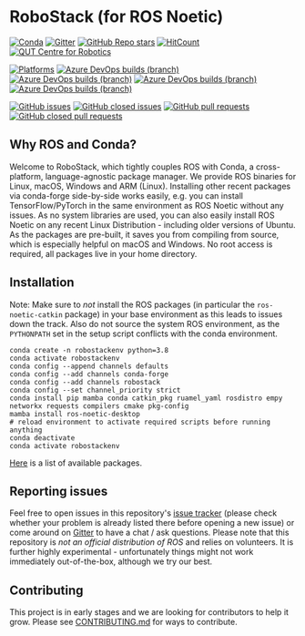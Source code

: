 # RoboStack (for ROS Noetic)
[![Conda](https://img.shields.io/conda/dn/robostack/ros-noetic-desktop?style=flat-square)](https://anaconda.org/robostack/)
[![Gitter](https://img.shields.io/gitter/room/RoboStack/Lobby?style=flat-square)](https://gitter.im/RoboStack/Lobby)
[![GitHub Repo stars](https://img.shields.io/github/stars/robostack/ros-noetic?style=flat-square)](https://github.com/RoboStack/ros-noetic/)
[![HitCount](http://hits.dwyl.io/RoboStack/ros-noetic.svg)](https://github.com/RoboStack/ros-noetic/)
[![QUT Centre for Robotics](https://img.shields.io/badge/collection-QUT%20Robotics-%23043d71?style=flat-square)](https://qcr.ai)

[![Platforms](https://img.shields.io/badge/platforms-linux%20%7C%20win%20%7C%20macos%20%7C%20linux%E2%80%93aarch64-green.svg?style=flat-square)](https://github.com/RoboStack/ros-noetic)
[![Azure DevOps builds (branch)](https://img.shields.io/azure-devops/build/roboforge/f91d909b-3931-44f7-9823-19fcd42e7d04/8/buildbranch_linux?label=build%20linux&style=flat-square)](https://dev.azure.com/roboforge/ros_pipelines/_build?definitionId=8&_a=summary)
[![Azure DevOps builds (branch)](https://img.shields.io/azure-devops/build/roboforge/f91d909b-3931-44f7-9823-19fcd42e7d04/10/buildbranch_win?label=build%20win&style=flat-square)](https://dev.azure.com/roboforge/ros_pipelines/_build?definitionId=10&_a=summary)
[![Azure DevOps builds (branch)](https://img.shields.io/azure-devops/build/roboforge/f91d909b-3931-44f7-9823-19fcd42e7d04/9/buildbranch_osx?label=build%20macos&style=flat-square)](https://dev.azure.com/roboforge/ros_pipelines/_build?definitionId=9&_a=summary)
[![Azure DevOps builds (branch)](https://img.shields.io/azure-devops/build/roboforge/f91d909b-3931-44f7-9823-19fcd42e7d04/11/buildbranch_linux_aarch64?label=build%20aarch64&style=flat-square)](https://dev.azure.com/roboforge/ros_pipelines/_build?definitionId=11&_a=summary)

[![GitHub issues](https://img.shields.io/github/issues-raw/robostack/ros-noetic?style=flat-square)](https://github.com/RoboStack/ros-noetic/issues)
[![GitHub closed issues](https://img.shields.io/github/issues-closed-raw/robostack/ros-noetic?style=flat-square)](https://github.com/RoboStack/ros-noetic/issues?q=is%3Aissue+is%3Aclosed)
[![GitHub pull requests](https://img.shields.io/github/issues-pr-raw/robostack/ros-noetic?style=flat-square)](https://github.com/RoboStack/ros-noetic/pulls)
[![GitHub closed pull requests](https://img.shields.io/github/issues-pr-closed-raw/robostack/ros-noetic?style=flat-square)](https://github.com/RoboStack/ros-noetic/pulls?q=is%3Apr+is%3Aclosed)

## Why ROS and Conda?
Welcome to RoboStack, which tightly couples ROS with Conda, a cross-platform, language-agnostic package manager. We provide ROS binaries for Linux, macOS, Windows and ARM (Linux). Installing other recent packages via conda-forge side-by-side works easily, e.g. you can install TensorFlow/PyTorch in the same environment as ROS Noetic without any issues. As no system libraries are used, you can also easily install ROS Noetic on any recent Linux Distribution - including older versions of Ubuntu. As the packages are pre-built, it saves you from compiling from source, which is especially helpful on macOS and Windows. No root access is required, all packages live in your home directory.

## Installation

Note: Make sure to _not_ install the ROS packages (in particular the `ros-noetic-catkin` package) in your base environment as this leads to issues down the track. Also do not source the system ROS environment, as the `PYTHONPATH` set in the setup script conflicts with the conda environment.

```
conda create -n robostackenv python=3.8
conda activate robostackenv
conda config --append channels defaults
conda config --add channels conda-forge
conda config --add channels robostack
conda config --set channel_priority strict
conda install pip mamba conda catkin_pkg ruamel_yaml rosdistro empy networkx requests compilers cmake pkg-config
mamba install ros-noetic-desktop
# reload environment to activate required scripts before running anything
conda deactivate
conda activate robostackenv
```

[Here](https://anaconda.org/search?q=ros-noetic) is a list of available packages.

## Reporting issues
Feel free to open issues in this repository's [issue tracker](https://github.com/RoboStack/ros-noetic/issues) (please check whether your problem is already listed there before opening a new issue) or come around on [Gitter](https://gitter.im/RoboStack/Lobby) to have a chat / ask questions. Please note that this repository is _not an official distribution of ROS_ and relies on volunteers. It is further highly experimental - unfortunately things might not work immediately out-of-the-box, although we try our best.

## Contributing
This project is in early stages and we are looking for contributors to help it grow. Please see [CONTRIBUTING.md](./CONTRIBUTING.md) for ways to contribute.
